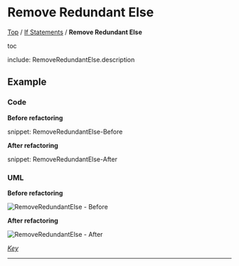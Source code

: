 # Remove Redundant Else

[Top](../README.md) / [If Statements](./README.md) / **Remove Redundant Else**

toc

include: RemoveRedundantElse.description

## Example

### Code

**Before refactoring**

snippet: RemoveRedundantElse-Before

**After refactoring**

snippet: RemoveRedundantElse-After

### UML

**Before refactoring**

![RemoveRedundantElse - Before](../../uml/Before/IfStatements/RemoveRedundantElse.svg?raw=true)

**After refactoring**

![RemoveRedundantElse - After](../../uml/After/IfStatements/RemoveRedundantElse.svg?raw=true)

*[Key](../../uml/Keys/FullKey.svg)*

-----

